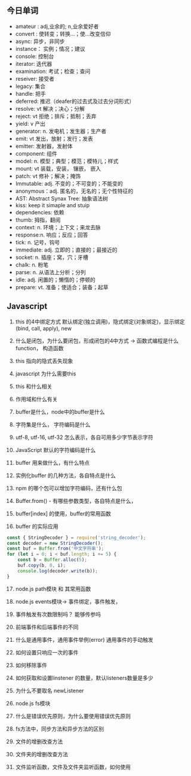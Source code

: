## 今日单词
- amateur : adj,业余的; n,业余爱好者
- convert : 使转变；转换…；使…改变信仰
- async: 异步，非同步
- instance： 实例；情况；建议
- console: 控制台
- iterator: 迭代器
- examination: 考试；检查；查问
- reseiver: 接受者
- legacy: 集合
- handle: 把手
- deferred: 推迟（deafer的过去式及过去分词形式）
- resolve: vt 解决；决心；分解
- reject: vt 拒绝；排斥；抵制；丢弃
- yield: v 产出
- generator: n. 发电机；发生器；生产者
- emit: vt 发出，放射；发行；发表
- emitter: 发射器，发射体
- component: 组件
- model: n. 模型；典型；模范；模特儿；样式
- mount: vt 装载，安装， 镶嵌， 嵌入
- patch: vt 修补；解决；掩饰
- Immutable: adj. 不变的；不可变的；不能变的
- anonymous：adj. 匿名的，无名的；无个性特征的
- AST: Abstract Synax Tree: 抽象语法树
- kiss: keep it simaple and stuip
- dependencies: 依赖
- thumb: 拇指，翻阅
- context: n. 环境；上下文；来龙去脉
- response:n. 响应；反应；回答 
- tick: n. 记号，钩号
- immediate: adj. 立即的；直接的；最接近的
- socket: n. 插座；窝，穴；牙槽
- chalk: n. 粉笔
- parse: n. 从语法上分析；分列
- idle: adj. 闲置的；懒惰的；停顿的
- prepare: vt. 准备；使适合；装备；起草

## Javascript
1. this 的4中绑定方式
默认绑定(独立调用)，隐式绑定(对象绑定)，显示绑定(bind, call, apply), new

2. 什么是闭包，为什么要闭包，形成闭包的4中方式 -> 函数式编程是什么
function， 构造函数 

3. this 指向的隐式丢失现象

4. javascript 为什么需要this

5. this 和什么相关

6. 作用域和什么有关

7. buffer是什么，node中的buffer是什么

8. 字符集是什么， 字符编码是什么

9. utf-8, utf-16, utf-32 怎么表示，各自可用多少字节表示字符

10. JavaScript 默认的字符编码是什么

11. buffer 用来做什么，有什么特点

12. 实例化buffer 的几种方法，各自特点是什么

13. npm 的哪个包可以增加字符编码，还有什么包

14. Buffer.from() - 有哪些参数类型，各自特点是什么，

15. buffer[index] 的使用，buffer的常用函数

16. buffer 的实际应用
```js
const { StringDecoder } = require('string_decoder');
const decoder = new StringDecoder();
const buf = Buffer.from('中文字符串');
for (let i = 0; i < buf.length; i += 5) {
    const b = Buffer.alloc(5);
    buf.copy(b, 0, i);
    console.log(decoder.write(b));
}
```

17. node.js path模块 和 其常用函数

18. node.js events模块-> 事件绑定，事件触发，

19. 事件触发有次数限制吗？ 能够传参吗

20. 前端事件和后端事件的不同

21. 什么是通用事件，通用事件举例(error) 通用事件的手动触发

22. 如何设置只响应一次的事件

23. 如何移除事件

24. 如何获取和设置linstener 的数量，默认listeners数量是多少

25. 为什么不要取名 newListener

26. node.js fs模块

27. 什么是错误优先原则，为什么要使用错误优先原则

28. fs方法中，同步方法和异步方法的区别

29. 文件的增删改查方法

30. 文件夹的增删改查方法

31. 文件监听函数，文件及文件夹监听函数，如何使用



